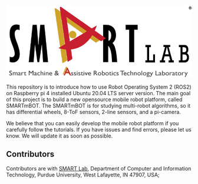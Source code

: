
![smartlab_logo](https://github.com/SMARTlab-Purdue/SMARTmBOT/blob/main/media/wiki/SMART-LAB_Full-Name(Below).jpg)

This repository is to introduce how to use Robot Operating System 2 (ROS2) on Raspberry pi 4 installed Ubuntu 20.04 LTS server version. The main goal of this project is to build a new opensource mobile robot platform, called SMARTmBOT.
The SMARTmBOT is for studying multi-robot algorithms, so it has differential wheels, 8-ToF sensors, 2-line sensors, and a pi-camera.

We believe that you can easily develop the mobile robot platform if you carefully follow the tutorials. If you have issues and find errors, please let us know. We will update it as soon as possible.



## Contributors
Contributors are with [SMART Lab](http://www.smart-laboratory.org/index.html), Department of Computer and Information Technology, Purdue University, West Lafayette, IN 47907, USA;<br />



